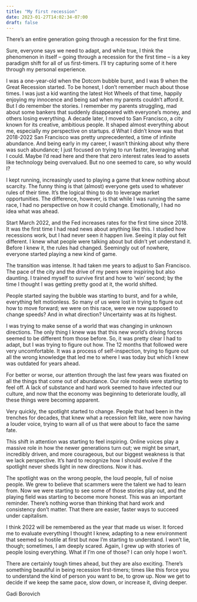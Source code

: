 ```yaml
---
title: "My first recession"
date: 2023-01-27T14:02:34-07:00
draft: false
---
```

There’s an entire generation going through a recession for the first time. 

Sure, everyone says we need to adapt, and while true, I think the phenomenon in itself – going through a recession for the first time – is a key paradigm shift for all of us first-timers. I’ll try capturing some of it here through my personal experience. 

I was a one-year-old when the Dotcom bubble burst, and I was 9 when the Great Recession started. To be honest, I don’t remember much about those times. I was just a kid wanting the latest Hot Wheels of that time, happily enjoying my innocence and being sad when my parents couldn’t afford it. But I do remember the stories. I remember my parents struggling, mad about some bankers that suddenly disappeared with everyone’s money, and others losing everything. A decade later, I moved to San Francisco, a city known for its creative, ambitious people. It shaped almost everything about me, especially my perspective on startups. 
d
What I didn’t know was that 2018-2022 San Francisco was pretty unprecedented, a time of infinite abundance. And being early in my career, I wasn’t thinking about why there was such abundance; I just focused on trying to run faster, leveraging what I could. Maybe I’d read here and there that zero interest rates lead to assets like technology being overvalued. But no one seemed to care, so why would I? 

I kept running, increasingly used to playing a game that knew nothing about scarcity. The funny thing is that (almost) everyone gets used to whatever rules of their time. It’s the logical thing to do to leverage market opportunities. The difference, however, is that while I was running the same race, I had no perspective on how it could change. Emotionally, I had no idea what was ahead.

Start March 2022, and the Fed increases rates for the first time since 2018. It was the first time I had read news about anything like this. I studied how recessions work, but I had never seen it happen live. Seeing it play out felt different. I knew what people were talking about but didn’t yet understand it. Before I knew it, the rules had changed. Seemingly out of nowhere, everyone started playing a new kind of game.

The transition was intense. It had taken me years to adjust to San Francisco. The pace of the city and the drive of my peers were inspiring but also daunting. I trained myself to survive first and how to ‘win’ second; by the time I thought I was getting pretty good at it, the world shifted. 

People started saying the bubble was starting to burst, and for a while, everything felt motionless. So many of us were lost in trying to figure out how to move forward; we were on this race, were we now supposed to change speeds? And in what direction? Uncertainty was at its highest.

I was trying to make sense of a world that was changing in unknown directions. The only thing I knew was that this new world’s driving forces seemed to be different from those before. So, it was pretty clear I had to adapt, but I was trying to figure out how. The 12 months that followed were very uncomfortable. It was a process of self-inspection, trying to figure out all the wrong knowledge that led me to where I was today but which I knew was outdated for years ahead. 

For better or worse, our attention through the last few years was fixated on all the things that come out of abundance. Our role models were starting to feel off. A lack of substance and hard work seemed to have infected our culture, and now that the economy was beginning to deteriorate loudly, all these things were becoming apparent. 

Very quickly, the spotlight started to change. People that had been in the trenches for decades, that knew what a recession felt like, were now having a louder voice, trying to warn all of us that were about to face the same fate.

This shift in attention was starting to feel inspiring. Online voices play a massive role in how the newer generations turn out; we might be smart, incredibly driven, and more courageous, but our biggest weakness is that we lack perspective. It’s hard to recognize how I should evolve if the spotlight never sheds light in new directions. Now it has. 

The spotlight was on the wrong people, the loud people, full of noise people. We grew to believe that scammers were the talent we had to learn from. Now we were starting to see some of those stories play out, and the playing field was starting to become more honest. This was an important reminder. There’s nothing worse than thinking that hard work and consistency don’t matter. That there are easier, faster ways to succeed under capitalism. 

I think 2022 will be remembered as the year that made us wiser. It forced me to evaluate everything I thought I knew, adapting to a new environment that seemed so hostile at first but now I’m starting to understand. I won’t lie, though; sometimes, I am deeply scared. Again, I grew up with stories of people losing everything. What if I’m one of those? I can only hope I won’t. 

There are certainly tough times ahead, but they are also exciting. There’s something beautiful in being recession first-timers; times like this force you to understand the kind of person you want to be, to grow up. Now we get to decide if we keep the same pace, slow down, or increase it, diving deeper. 

Gadi Borovich